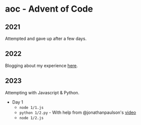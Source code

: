 # aoc - Advent of Code

## 2021

Attempted and gave up after a few days.

## 2022

Blogging about my experience [here](https://www.mager.co/blog/2022-12-01-aoc).

## 2023

Attempting with Javascript & Python.

- Day 1
  - `node 1/1.js`
  - `python 1/2.py` - With help from @jonathanpaulson's [video](https://www.youtube.com/watch?v=rnidYOt9m2o)
  - `node 1/2.js`
